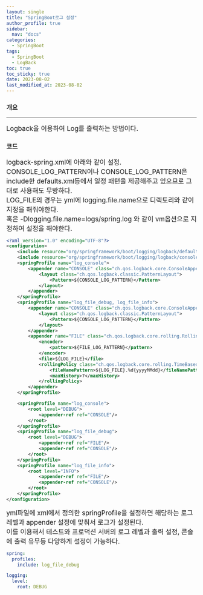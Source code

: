 ```yaml
---
layout: single
title: "SpringBoot로그 설정"
author_profile: true
sidebar:
  nav: "docs"
categories:
  - SpringBoot
tags:
  - SpringBoot
  - LogBack
toc: true
toc_sticky: true
date: 2023-08-02
last_modified_at: 2023-08-02
---
```


### 개요

---

<span style="font-size:13pt">
Logback을 이용하여 Log를 출력하는 방법이다.<br>
</span>

### 코드

<span style="font-size:13pt">
logback-spring.xml에 아래와 같이 설정.<br>
CONSOLE_LOG_PATTERN이나 CONSOLE_LOG_PATTERN은 include한 defaults.xml등에서 일정 패턴을 제공해주고 있으므로 그대로 사용해도 무방하다.<br>
LOG_FILE의 경우는 yml에 logging.file.name으로 디렉토리와 같이 지정을 해줘야한다. <br>
혹은 -Dlogging.file.name=logs/spring.log 와 같이 vm옵션으로 지정하여 설정을 해야한다. <br> 
</span>

```xml
<?xml version="1.0" encoding="UTF-8"?>
<configuration>
    <include resource="org/springframework/boot/logging/logback/defaults.xml"/>
    <include resource="org/springframework/boot/logging/logback/console-appender.xml"/>
    <springProfile name="log_console">
        <appender name="CONSOLE" class="ch.qos.logback.core.ConsoleAppender">
            <layout class="ch.qos.logback.classic.PatternLayout">
                <Pattern>${CONSOLE_LOG_PATTERN}</Pattern>
            </layout>
        </appender>
    </springProfile>
    <springProfile name="log_file_debug, log_file_info">
        <appender name="CONSOLE" class="ch.qos.logback.core.ConsoleAppender">
            <layout class="ch.qos.logback.classic.PatternLayout">
                <Pattern>${CONSOLE_LOG_PATTERN}</Pattern>
            </layout>
        </appender>
        <appender name="FILE" class="ch.qos.logback.core.rolling.RollingFileAppender">
            <encoder>
                <pattern>${FILE_LOG_PATTERN}</pattern>
            </encoder>
            <file>${LOG_FILE}</file>
            <rollingPolicy class="ch.qos.logback.core.rolling.TimeBasedRollingPolicy">
                <fileNamePattern>${LOG_FILE}.%d{yyyyMMdd}</fileNamePattern>
                <maxHistory>7</maxHistory>
            </rollingPolicy>
        </appender>
    </springProfile>

    <springProfile name="log_console">
        <root level="DEBUG">
            <appender-ref ref="CONSOLE"/>
        </root>
    </springProfile>
    <springProfile name="log_file_debug">
        <root level="DEBUG">
            <appender-ref ref="FILE"/>
            <appender-ref ref="CONSOLE"/>
        </root>
    </springProfile>
    <springProfile name="log_file_info">
        <root level="INFO">
            <appender-ref ref="FILE"/>
            <appender-ref ref="CONSOLE"/>
        </root>
    </springProfile>
</configuration>

```

<span style="font-size:13pt">
yml파일에 xml에서 정의한 springProfile을 설정하면 해당하는 로그 레벨과 appender 설정에 맞춰서 로그가 설정된다.<br>
이를 이용해서 테스트와 프로덕션 서버의 로그 레벨과 출력 설정, 콘솔에 출력 유무등 다양하게 설정이 가능하다. 
</span>

```yml
spring:
  profiles:
    include: log_file_debug

logging:
  level:
    root: DEBUG
```
